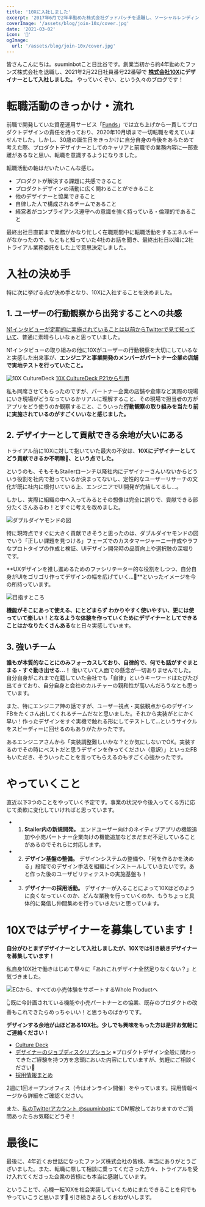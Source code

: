 ```yaml
---
title: '10Xに入社しました'
excerpt: '2017年6月で2年半勤めた株式会社グッドパッチを退職し、ソーシャルレンディング専門メディアを運営する[クラウドポート](https://www.crowdport.jp/)に join しました！'
coverImage: '/assets/blog/join-10x/cover.jpg'
date: '2021-03-02'
icon: '🌾'
ogImage:
  url: '/assets/blog/join-10x/cover.jpg'
---
```


皆さんこんにちは。suuminbotこと日比谷です。創業当初から約4年勤めたファンズ株式会社を退職し、2021年2月22日社員番号22番😸で **[株式会社10X](https://10x.co.jp/)にデザイナーとして入社しました。** やっていくぞい、という久々のブログです！

# 転職活動のきっかけ・流れ

前職で開発していた資産運用サービス「[Funds](https://funds.jp)」では立ち上げから一貫してプロダクトデザインの責任を持っており、2020年10月頃まで一切転職を考えていませんでした。しかし、30歳の誕生日をきっかけに自分自身の今後をあらためて考えた際、プロダクトデザイナーとしてのキャリアと前職での業務内容に一部乖離があるなと思い、転職を意識するようになりました。

転職活動の軸はだいたいこんな感じ。

- プロダクトが解決する課題に共感できること
- プロダクトデザインの活動に広く関わることができること
- 他のデザイナーと協業できること
- 自律した人で構成されるチームであること
- 経営者がコンプライアンス遵守への意識を強く持っている・倫理的であること

最終出社日直前まで業務がかなり忙しく在職期間中に転職活動をするエネルギーがなかったので、もともと知っていた4社のお話を聞き、最終出社日以降に2社トライアル業務委託をした上で意思決定しました。

# 入社の決め手

特に次に挙げる点が決め手となり、10Xに入社することを決めました。

## 1. ユーザーの行動観察から出発することへの共感

[N1インタビューが定期的に実施されていることは以前からTwitterで見て知っていて](https://note.com/ainehamasaka/n/n1e3a284a6e29)、普通に素晴らしいなぁと思っていました。

N1インタビューの取り組みの他に10Xがユーザーの行動観察を大切にしているなと実感した出来事が、**エンジニアと事業開発のメンバーがパートナー企業の店舗で実地テストを行っていたこと。**

![10X CultureDeck](/assets/blog/join-10x/01.png)
[10X CultureDeck P21から引用](https://speakerdeck.com/10xinc/zhu-shi-hui-she-10x-culture-deck?slide=21)

私も同席させてもらったのですが、パートナー企業の店舗や倉庫など実際の現場にいき現場がどうなっているかリアルに理解すること、その現場で担当者の方がアプリをどう使うのか観察すること、こういった**行動観察の取り組みを当たり前に実施されているのがすごくいいなと感じました。**

## 2. デザイナーとして貢献できる余地が大いにある

トライアル前に10Xに対して抱いていた最大の不安は、**10Xにデザイナーとしてどう貢献できるか不明瞭🤔、という点でした。**

というのも、そもそもStailerローンチ以降社内にデザイナーさんいないからどういう役割を社内で担っているか決まってないし、定性的なユーザーリサーチの文化が既に社内に根付いている上、エンジニアでUI開発が完結してるし…。

しかし、実際に組織の中へ入ってみるとその想像は完全に誤りで、貢献できる部分たくさんあるわ！とすぐに考えを改めました。

![ダブルダイヤモンドの図](/assets/blog/join-10x/02.png)

特に現時点ですぐに大きく貢献できそうと思ったのは、ダブルダイヤモンドの図でいう「正しい課題を見つける」フェーズでのカスタマージャーニー作成やラフなプロトタイプの作成と検証、UIデザイン開発時の品質向上や選択肢の深堀りです。

**UXデザインを推し進めるためのファシリテーター的な役割をしつつ、自分自身がUIをゴリゴリ作ってデザインの幅を広げていく…💬**といったイメージを今の所持っています。

![目指すところ](/assets/blog/join-10x/03.png)

**機能がそこにあって使える、にとどまらず わかりやすく使いやすい、更には使っていて楽しい！となるような体験を作っていくためにデザイナーとしてできることはかなりたくさんある**なと日々実感しています。

## 3. 強いチーム

**誰もが本質的なことにのみフォーカスしており、自律的で、何でも話がすぐまとまる・すぐ動き出せる…！** 働いていて人面での懸念が一切ありませんでした。自分自身がこれまで在籍していた会社でも「自律」というキーワードはたびたび出てきており、自分自身と会社のカルチャーの親和性が高いんだろうなとも思っています。

また、特にエンジニア陣の話ですが、ユーザー視点・実装観点からのデザインFBをたくさん出してくれるチームだなと思いました。それから実装がとにかく早い！作ったデザインをすぐ実機で触れる形にしてテストして…というサイクルをスピーディーに回せるのもありがたかったです。

あるエンジニアさんから「実装調整難しいかな？とか気にしないでOK。実装するのでその時にベストだと思うデザインを作ってください（意訳）」といったFBもいただき、そういったことを言ってもらえるのもすごく心強かったです。

# やっていくこと

直近以下3つのことをやっていく予定です。事業の状況や今後入ってくる方に応じて柔軟に変化していければと思っています。

- 1. **Stailer内の新規開発。** エンドユーザー向けのネイティブアプリの機能追加や小売パートナー企業向けの機能追加などまだまだ不足していることがあるのでそれらに対応します。
- 2. **デザイン基盤の整備。** デザインシステムの整備や、「何を作るかを決める」段階でのデザイン手法を組織にインストールしていきたいです。あと作った後のユーザビリティテストの実施基盤も！
- 3. **デザイナーの採用活動。** デザイナーが入ることによって10Xはどのように良くなっていくのか、どんな業務を行っていくのか、もうちょっと具体的に発信し仲間集めを行っていきたいと思っています。

# 10Xではデザイナーを募集しています！

**自分がひとまずデザイナーとして入社しましたが、10Xでは引き続きデザイナーを募集しています！**

私自身10X社で働きはじめて早々に「あれこれデザイナ全然足りなくない？」と気づきました。

![ECから、すべての小売体験をサポートするWhole Productへ](/assets/blog/join-10x/04.png)

👆既に今計画されている機能や小売パートナーとの協業、既存のプロダクトの改善もこれできたらめっちゃいい！と思うものばかりです。

**デザインする余地が山ほどある10X社。少しでも興味をもった方は是非お気軽にご連絡ください！**

- [Culture Deck](https://speakerdeck.com/10xinc/zhu-shi-hui-she-10x-culture-deck)
- [デザイナーのジョブディスクリプション](https://open.talentio.com/1/c/10x/requisitions/detail/17672)  ※プロダクトデザイン全般に関わってきたご経験を持つ方を念頭においた内容にしていますが、気軽にご相談ください🙏
- [採用情報まとめ](https://jobs.10x.co.jp/)

2週に1回オープンオフィス（今はオンライン開催）をやっています。採用情報ページから詳細をご確認ください。

また、[私のTwitterアカウント @suuminbot](https://twitter.com/suuminbot)にてDM解放しておりますのでご質問あったらお気軽にどうぞ！

# 最後に

最後に、4年近くお世話になったファンズ株式会社の皆様、本当にありがとうございました。また、転職に際して相談に乗ってくださった方々、トライアルを受け入れてくださった企業の皆様にも本当に感謝しています。

ということで、心機一転10Xを社会実装していくためにまたできることを何でもやっていこうと思います💪 引き続きよろしくおねがいします。
